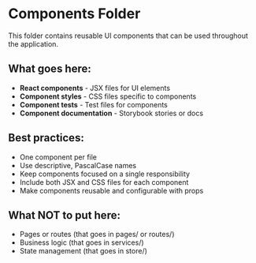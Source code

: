 # Components Folder

This folder contains reusable UI components that can be used throughout the application.

## What goes here:
- **React components** - JSX files for UI elements
- **Component styles** - CSS files specific to components
- **Component tests** - Test files for components
- **Component documentation** - Storybook stories or docs

## Best practices:
- One component per file
- Use descriptive, PascalCase names
- Keep components focused on a single responsibility
- Include both JSX and CSS files for each component
- Make components reusable and configurable with props

## What NOT to put here:
- Pages or routes (that goes in pages/ or routes/)
- Business logic (that goes in services/)
- State management (that goes in store/)
